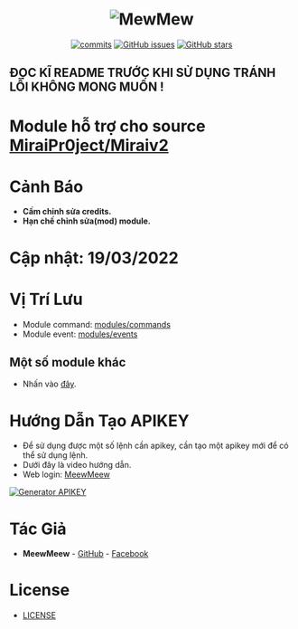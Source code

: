 <h1 align="center">
	<img src="https://i.imgur.com/4sWdkoB.png" alt="MewMew">
</h1>

<p align="center">
	<a href="https://github.com/MeewMeew/Module-Miraiv2/commits" target="_blank"><img alt="commits" src="https://img.shields.io/github/commit-activity/m/MeewMeew/Module-Miraiv2.svg?label=commit&style=flat-square"></a>
	<a href="https://github.com/MeewMeew/Module-Miraiv2/issues" target="_blank"><img alt="GitHub issues" src="https://img.shields.io/github/issues/MeewMeew/Module-Miraiv2"></a>
	<a href="https://github.com/MeewMeew/Module-Miraiv2/stargazers" target="_blank"><img alt="GitHub stars" src="https://img.shields.io/github/stars/MeewMeew/Module-Miraiv2"></a>
</p>

## ĐỌC KĨ README TRƯỚC KHI SỬ DỤNG TRÁNH LỖI KHÔNG MONG MUỐN !

# Module hỗ trợ cho source [MiraiPr0ject/Miraiv2](https://github.com/miraiPr0ject/miraiv2)

# Cảnh Báo
- **Cấm chỉnh sửa credits.**
- **Hạn chế chỉnh sửa(mod) module.**

# Cập nhật: 19/03/2022

# Vị Trí Lưu
- Module command: [modules/commands](https://github.com/miraiPr0ject/miraiv2/tree/main/modules/commands)
- Module event: [modules/events](https://github.com/miraiPr0ject/miraiv2/tree/main/modules/events)

## Một số module khác
- Nhấn vào [đây](https://github.com/MintDaL/Module-Mint).

# Hướng Dẫn Tạo APIKEY
- Để sử dụng được một số lệnh cần apikey, cần tạo một apikey mới để có thể sử dụng lệnh.
- Dưới đây là video hướng dẫn.
- Web login: [MeewMeew](https://meewmeew.info/site)

[![Generator APIKEY](https://img.youtube.com/vi/HPiA_Pdtmcw/0.jpg)](https://youtu.be/HPiA_Pdtmcw)

# Tác Giả
- **MeewMeew** - [GitHub](https://github.com/MeewMeew) - [Facebook](https://www.facebook.com/ProCoder.Mew)

# License

- [LICENSE](LICENSE)
